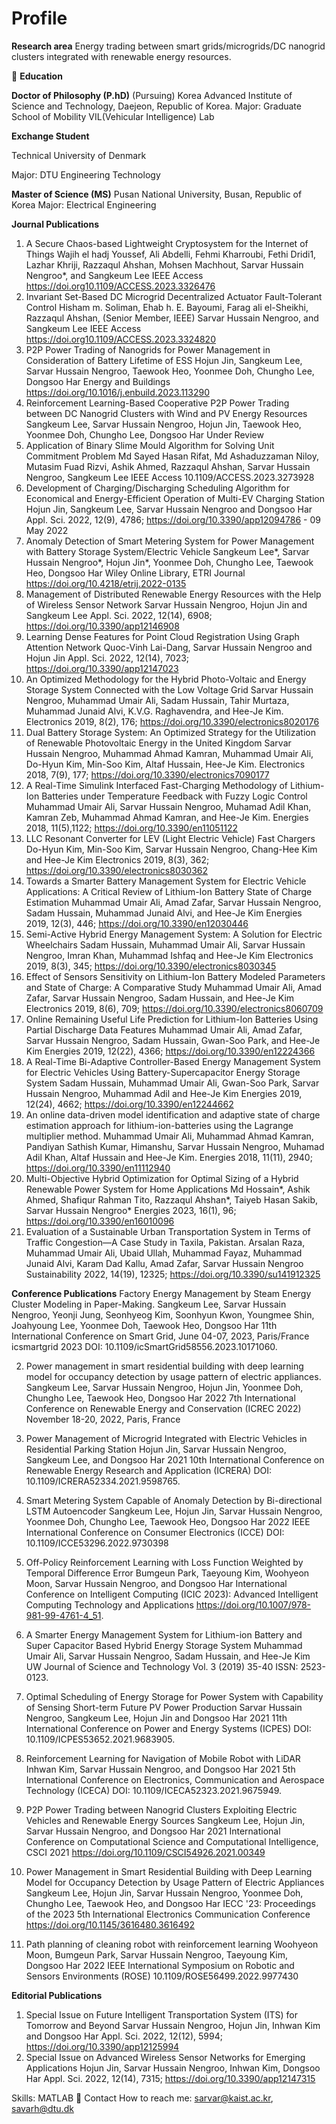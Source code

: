 # Profile
 **Research area**
 Energy trading between smart grids/microgrids/DC nanogrid clusters integrated with renewable energy resources.
 
🏫 **Education**

**Doctor of Philosophy (P.hD)** (Pursuing) 
Korea Advanced Institute of Science and Technology, Daejeon, Republic of Korea.
Major: Graduate School of Mobility 
VIL(Vehicular Intelligence) Lab

**Exchange Student**

Technical University of Denmark

Major: DTU Engineering Technology

**Master of Science (MS)**
Pusan National University, Busan, Republic of Korea
Major: Electrical Engineering

 **Journal Publications**
1) A Secure Chaos-based Lightweight Cryptosystem for the Internet of Things
Wajih el hadj Youssef, Ali Abdelli, Fehmi Kharroubi, Fethi Dridi1, Lazhar Khriji, Razzaqul Ahshan, Mohsen Machhout, Sarvar Hussain Nengroo*, and Sangkeum Lee
IEEE Access https://doi.org10.1109/ACCESS.2023.3326476
2) Invariant Set-Based DC Microgrid Decentralized Actuator Fault-Tolerant Control
Hisham m. Soliman, Ehab h. E. Bayoumi, Farag ali el-Sheikhi, Razzaqul Ahshan, (Senior Member, IEEE) Sarvar Hussain Nengroo, and Sangkeum Lee
IEEE Access https://doi.org10.1109/ACCESS.2023.3324820
3) P2P Power Trading of Nanogrids for Power Management in Consideration of Battery Lifetime of ESS
Hojun Jin, Sangkeum Lee, Sarvar Hussain Nengroo, Taewook Heo, Yoonmee Doh, Chungho Lee, Dongsoo Har 
Energy and Buildings https://doi.org/10.1016/j.enbuild.2023.113290
4) Reinforcement Learning-Based Cooperative P2P Power Trading between DC Nanogrid Clusters with Wind and PV Energy Resources
Sangkeum Lee, Sarvar Hussain Nengroo, Hojun Jin, Taewook Heo, Yoonmee Doh, Chungho Lee, Dongsoo Har
Under Review 
5) Application of Binary Slime Mould Algorithm for Solving Unit Commitment Problem
Md Sayed Hasan Rifat, Md Ashaduzzaman Niloy, Mutasim Fuad Rizvi, Ashik Ahmed, Razzaqul Ahshan, Sarvar Hussain Nengroo, Sangkeum Lee
IEEE Access 10.1109/ACCESS.2023.3273928   
6) Development of Charging/Discharging Scheduling Algorithm for Economical and Energy-Efficient Operation of Multi-EV Charging Station
Hojun Jin, Sangkeum Lee, Sarvar Hussain Nengroo and Dongsoo Har
Appl. Sci. 2022, 12(9), 4786; https://doi.org/10.3390/app12094786 - 09 May 2022 
7) Anomaly Detection of Smart Metering System for Power Management with Battery Storage System/Electric Vehicle
Sangkeum Lee*, Sarvar Hussain Nengroo*, Hojun Jin*, Yoonmee Doh, Chungho Lee, Taewook Heo, Dongsoo Har
Wiley Online Library, ETRI Journal https://doi.org/10.4218/etrij.2022-0135
8) Management of Distributed Renewable Energy Resources with the Help of Wireless Sensor Network
Sarvar Hussain Nengroo, Hojun Jin and Sangkeum Lee
Appl. Sci. 2022, 12(14), 6908; https://doi.org/10.3390/app12146908
9) Learning Dense Features for Point Cloud Registration Using Graph Attention Network 
Quoc-Vinh Lai-Dang, Sarvar Hussain Nengroo and Hojun Jin
Appl. Sci. 2022, 12(14), 7023; https://doi.org/10.3390/app12147023
10) An Optimized Methodology for the Hybrid Photo-Voltaic and Energy Storage System Connected with the Low Voltage Grid 
Sarvar Hussain Nengroo, Muhammad Umair Ali, Sadam Hussain, Tahir Murtaza, Muhammad Junaid Alvi, K.V.G. Raghavendra, and Hee-Je Kim.
Electronics 2019, 8(2), 176; https://doi.org/10.3390/electronics8020176
11) Dual Battery Storage System: An Optimized Strategy for the Utilization of Renewable Photovoltaic Energy in the United Kingdom
Sarvar Hussain Nengroo, Muhammad Ahmad Kamran, Muhammad Umair Ali, Do-Hyun Kim, Min-Soo Kim, Altaf Hussain, Hee-Je Kim.
Electronics 2018, 7(9), 177; https://doi.org/10.3390/electronics7090177
12) A Real-Time Simulink Interfaced Fast-Charging Methodology of Lithium-Ion Batteries under Temperature Feedback with Fuzzy Logic Control
Muhammad Umair Ali, Sarvar Hussain Nengroo, Muhamad Adil Khan, Kamran Zeb, Muhammad Ahmad Kamran, and Hee-Je Kim.
Energies 2018, 11(5),1122; https://doi.org/10.3390/en11051122
13) LLC Resonant Converter for LEV (Light Electric Vehicle) Fast Chargers
Do-Hyun Kim, Min-Soo Kim, Sarvar Hussain Nengroo, Chang-Hee Kim and Hee-Je Kim
Electronics 2019, 8(3), 362; https://doi.org/10.3390/electronics8030362
14) Towards a Smarter Battery Management System for Electric Vehicle Applications: A Critical Review of Lithium-Ion Battery State of Charge Estimation
Muhammad Umair Ali, Amad Zafar, Sarvar Hussain Nengroo, Sadam Hussain, Muhammad Junaid Alvi, and Hee-Je Kim
Energies 2019, 12(3), 446; https://doi.org/10.3390/en12030446
15) Semi-Active Hybrid Energy Management System: A Solution for Electric Wheelchairs
Sadam Hussain, Muhammad Umair Ali, Sarvar Hussain Nengroo, Imran Khan, Muhammad Ishfaq and Hee-Je Kim
Electronics 2019, 8(3), 345; https://doi.org/10.3390/electronics8030345 
16) Effect of Sensors Sensitivity on Lithium-Ion Battery Modeled Parameters and State of Charge: A Comparative Study
Muhammad Umair Ali, Amad Zafar, Sarvar Hussain Nengroo, Sadam Hussain, and Hee-Je Kim 
Electronics 2019, 8(6), 709; https://doi.org/10.3390/electronics8060709 
17) Online Remaining Useful Life Prediction for Lithium-Ion Batteries Using Partial Discharge Data Features
Muhammad Umair Ali, Amad Zafar, Sarvar Hussain Nengroo, Sadam Hussain, Gwan-Soo Park, and Hee-Je Kim
Energies 2019, 12(22), 4366; https://doi.org/10.3390/en12224366
18) A Real-Time Bi-Adaptive Controller-Based Energy Management System for Electric Vehicles Using Battery-Supercapacitor Energy Storage System
Sadam Hussain, Muhammad Umair Ali, Gwan-Soo Park, Sarvar Hussain Nengroo, Muhammad Adil and Hee-Je Kim
Energies 2019, 12(24), 4662; https://doi.org/10.3390/en12244662
19) An online data-driven model identification and adaptive state of charge estimation approach for lithium-ion-batteries using the Lagrange multiplier method.
Muhammad Umair Ali, Muhammad Ahmad Kamran, Pandiyan Sathish Kumar, Himanshu, Sarvar Hussain Nengroo, Muhamad Adil Khan, Altaf Hussain and Hee-Je Kim.
Energies 2018, 11(11), 2940; https://doi.org/10.3390/en11112940
20) Multi-Objective Hybrid Optimization for Optimal Sizing of a Hybrid Renewable Power System for Home Applications
Md Hossain*, Ashik Ahmed, Shafiqur Rahman Tito, Razzaqul Ahshan*, Taiyeb Hasan Sakib, Sarvar Hussain Nengroo*
Energies 2023, 16(1), 96; https://doi.org/10.3390/en16010096
21) Evaluation of a Sustainable Urban Transportation System in Terms of Traffic Congestion—A Case Study in Taxila, Pakistan.
Arsalan Raza, Muhammad Umair Ali, Ubaid Ullah, Muhammad Fayaz, Muhammad Junaid Alvi, Karam Dad Kallu, Amad Zafar, Sarvar Hussain Nengroo
Sustainability 2022, 14(19), 12325; https://doi.org/10.3390/su141912325

**Conference Publications**
Factory Energy Management by Steam Energy Cluster Modeling in Paper-Making.
Sangkeum Lee, Sarvar Hussain Nengroo, Yeonji Jung, Seonhyeog Kim, Soonhyun Kwon, Youngmee Shin, Joahyoung Lee, Yoonmee Doh, Taewook Heo, Dongsoo Har
11th International Conference on Smart Grid, June 04-07, 2023, Paris/France icsmartgrid 2023
DOI: 10.1109/icSmartGrid58556.2023.10171060.

2) Power management in smart residential building with deep learning model for occupancy detection by usage pattern of electric appliances.
Sangkeum Lee, Sarvar Hussain Nengroo, Hojun Jin, Yoonmee Doh, Chungho Lee, Taewook Heo, Dongsoo Har
2022 7th International Conference on Renewable Energy and Conservation (ICREC 2022) November 18-20, 2022, Paris, France

3) Power Management of Microgrid Integrated with Electric Vehicles in Residential Parking Station
Hojun Jin, Sarvar Hussain Nengroo, Sangkeum Lee, and Dongsoo Har
2021 10th International Conference on Renewable Energy Research and Application (ICRERA)  DOI: 10.1109/ICRERA52334.2021.9598765. 

4) Smart Metering System Capable of Anomaly Detection by Bi-directional LSTM Autoencoder
Sangkeum Lee, Hojun Jin, Sarvar Hussain Nengroo, Yoonmee Doh, Chungho Lee, Taewook Heo, Dongsoo Har
2022 IEEE International Conference on Consumer Electronics (ICCE) DOI: 10.1109/ICCE53296.2022.9730398

5) Off-Policy Reinforcement Learning with Loss Function Weighted by Temporal Difference Error
Bumgeun Park, Taeyoung Kim, Woohyeon Moon, Sarvar Hussain Nengroo, and Dongsoo Har
International Conference on Intelligent Computing (ICIC 2023): Advanced Intelligent Computing Technology and Applications https://doi.org/10.1007/978-981-99-4761-4_51.

6) A Smarter Energy Management System for Lithium-ion Battery and Super Capacitor Based Hybrid Energy Storage System
Muhammad Umair Ali, Sarvar Hussain Nengroo, Sadam Hussain, and Hee-Je Kim
UW Journal of Science and Technology Vol. 3 (2019) 35-40 ISSN: 2523-0123.

7) Optimal Scheduling of Energy Storage for Power System with Capability of Sensing Short-term Future PV Power Production 
Sarvar Hussain Nengroo, Sangkeum Lee, Hojun Jin and Dongsoo Har
2021 11th International Conference on Power and Energy Systems (ICPES) DOI: 10.1109/ICPES53652.2021.9683905. 

8) Reinforcement Learning for Navigation of Mobile Robot with LiDAR
Inhwan Kim, Sarvar Hussain Nengroo, and Dongsoo Har
2021 5th International Conference on Electronics, Communication and Aerospace Technology (ICECA) DOI: 10.1109/ICECA52323.2021.9675949. 

9) P2P Power Trading between Nanogrid Clusters Exploiting Electric Vehicles and Renewable Energy Sources
Sangkeum Lee, Hojun Jin, Sarvar Hussain Nengroo, and Dongsoo Har
2021 International Conference on Computational Science and Computational Intelligence, CSCI 2021 https://doi.org/10.1109/CSCI54926.2021.00349

10) Power Management in Smart Residential Building with Deep Learning Model for Occupancy Detection by Usage Pattern of Electric Appliances
Sangkeum Lee, Hojun Jin, Sarvar Hussain Nengroo, Yoonmee Doh, Chungho Lee, Taewook Heo, and Dongsoo Har
IECC '23: Proceedings of the 2023 5th International Electronics Communication Conference https://doi.org/10.1145/3616480.3616492

11) Path planning of cleaning robot with reinforcement learning
Woohyeon Moon, Bumgeun Park, Sarvar Hussain Nengroo, Taeyoung Kim, Dongsoo Har
2022 IEEE International Symposium on Robotic and Sensors Environments (ROSE) 10.1109/ROSE56499.2022.9977430

**Editorial Publications**
1) Special Issue on Future Intelligent Transportation System (ITS) for Tomorrow and Beyond
Sarvar Hussain Nengroo, Hojun Jin, Inhwan Kim and Dongsoo Har
Appl. Sci. 2022, 12(12), 5994; https://doi.org/10.3390/app12125994
2) Special Issue on Advanced Wireless Sensor Networks for Emerging Applications
Hojun Jin, Sarvar Hussain Nengroo, Inhwan Kim, Dongsoo Har
Appl. Sci. 2022, 12(14), 7315; https://doi.org/10.3390/app12147315

Skills:  MATLAB
📩 Contact
How to reach me: sarvar@kaist.ac.kr, savarh@dtu.dk
